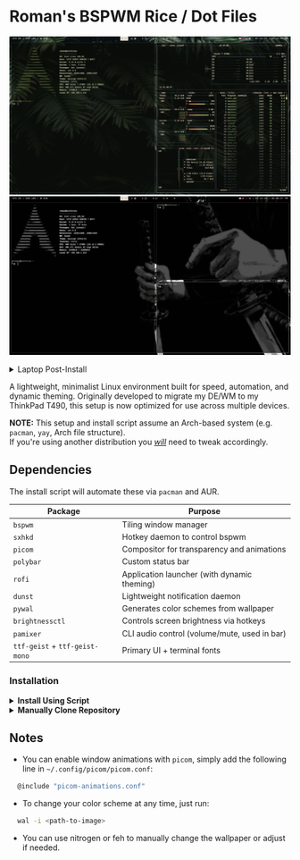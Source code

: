 # Roman's BSPWM Rice / Dot Files

![Screenshot Showcase](images/desktop.png)
![Example 2](images/desktop2.png)

  <details>
  <summary>Laptop Post-Install</summary>

  ![On Laptop](images/laptop.png)

  </details>


A lightweight, minimalist Linux environment built for speed, automation, and dynamic theming. Originally developed to migrate my DE/WM to my ThinkPad T490, this setup is now optimized for use across multiple devices.

**NOTE:** This setup and install script assume an Arch-based system (e.g. `pacman`, `yay`, Arch file structure).  
If you're using another distribution you <u>*will*</u> need to tweak accordingly.

## Dependencies

The install script will automate these via `pacman` and AUR.

| Package         | Purpose                                       |
|------------------|-----------------------------------------------|
| `bspwm`          | Tiling window manager                         |
| `sxhkd`          | Hotkey daemon to control bspwm                |
| `picom`          | Compositor for transparency and animations    |
| `polybar`        | Custom status bar                             |
| `rofi`           | Application launcher (with dynamic theming)   |
| `dunst`          | Lightweight notification daemon               |
| `pywal`          | Generates color schemes from wallpaper        |
| `brightnessctl`  | Controls screen brightness via hotkeys        |
| `pamixer`        | CLI audio control (volume/mute, used in bar)  |
| `ttf-geist` + `ttf-geist-mono` | Primary UI + terminal fonts     |

</div>
</details>


### Installation  

<details>
  <summary><strong> Install Using Script </strong></summary>

### Requirements:

- You’ve already installed a clean copy of Arch Linux.
- You have a working internet connection and user account.
- You’re logged in as a regular user (not `root`).
- `git`, `curl`, and `sudo` are available.
- Your device uses UEFI and you’ve installed a bootloader.

### Installation Steps

1. Install Git:

```bash
~ » sudo pacman -S git
```
2. Clone this repository
```bash
~ » git clone https://github.com/roman-xo/dot-files
```
3. Run the Installer
```bash
~ » cd ~/dot-files
~ » chmod +x install.sh
~ » ./install.sh
```
This script installs all dependencies, sets up dotfiles, fonts, pywal, SDDM, and reboots into your new environment.  
  
</details>

<details> 
  <summary><strong>Manually Clone Repository</strong></summary>  
‎ 

1. Clone the repository:
```bash
~ » git clone https://github.com/roman-xo/dot-files
```

2. Remove README:
```bash
~ » rm README.md
~ » config update-index --assume-unchanged README.md
```
</details>

## Notes

- You can enable window animations with `picom`, simply add the following line in `~/.config/picom/picom.conf`:

```bash
  @include "picom-animations.conf"
  ```
- To change your color scheme at any time, just run:
```bash
  wal -i <path-to-image>
  ```
- You can use nitrogen or feh to manually change the wallpaper or adjust if needed.
